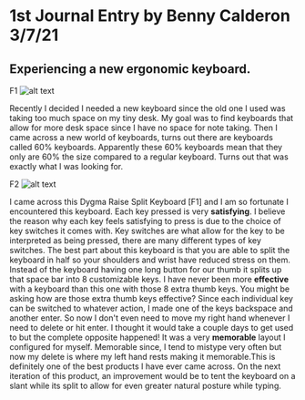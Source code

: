 #  1st Journal Entry by Benny Calderon 3/7/21
## Experiencing a new ergonomic keyboard.


F1 ![alt text](https://i.imgur.com/pZ9EVh9.jpg)


Recently I decided I needed a new keyboard since the old one I used was taking too much space on my tiny desk. My goal was to find keyboards that allow for more desk space since I have no space for note taking. Then I came across a new world of keyboards, turns out there are keyboards called 60% keyboards. Apparently these 60% keyboards mean that they only are 60% the size compared to a regular keyboard. Turns out that was exactly what I was looking for.


F2 ![alt text](https://i.imgur.com/vd26SDX.jpg)


I came across this Dygma Raise Split Keyboard [F1] and I am so fortunate I encountered this keyboard. Each key pressed is very **satisfying**. I believe the reason why each key feels satisfying to press is due to the choice of key switches it comes with. Key switches are what allow for the key to be interpreted as being pressed, there are many different types of key switches. The best part about this keyboard is that you are able to split the keyboard in half so your shoulders and wrist have reduced stress on them. Instead of the keyboard having one long button for our thumb it splits up that space bar into 8 customizable keys. I have never been more **effective** with a keyboard than this one with those 8 extra thumb keys. You might be asking how are those extra thumb keys effective? Since each individual key can be switched to whatever action, I made one of the keys backspace and another enter. So now I don't even need to move my right hand whenever I need to delete or hit enter. I thought it would take a couple days to get used to but the complete opposite happened! It was a very **memorable** layout I configured for myself. Memorable since, I tend to mistype very often but now my delete is where my left hand rests making it memorable.This is definitely one of the best products I have ever came across. On the next iteration of this product, an improvement would be to tent the keyboard on a slant while its split to allow for even greater natural posture while typing. 

